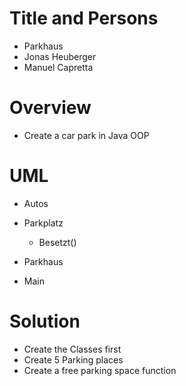 
# Title and Persons
- Parkhaus 
- Jonas Heuberger
- Manuel Capretta

# Overview
   - Create a car park in Java OOP

# UML
- Autos

- Parkplatz
    - Besetzt()

- Parkhaus

- Main

# Solution

- Create the Classes first
- Create 5 Parking places
- Create a free parking space function








